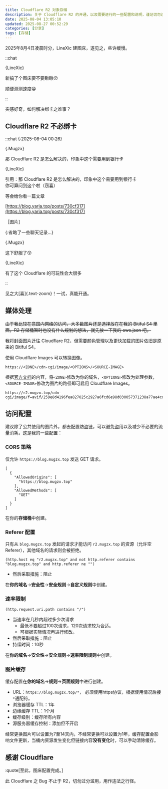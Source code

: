 ```yaml
---
title: Cloudflare R2 对象存储
description: 关于 Cloudflare R2 的开通，以及需要进行的一些配置和说明，谨记切勿过分滥用，用作违法之行径。
date: 2025-08-04 13:05:10
updated: 2025-08-27 00:52:29
categories: [分享]
tags: [存储]
---
```


2025年8月4日凌晨时分，LineXic 建图床，遂见之，些许缓慢。

::chat

{LineXic}

新搞了个图床要不要瞅瞅😗

顺便测测速度😁

::

突感好奇，如何解决绑卡之难事？

## Cloudflare R2 不必绑卡

::chat
{:2025-08-04 00:26}

{.Mugzx}

那 Cloudflare R2 是怎么解决的，印象中这个需要用到银行卡

{LineXic}

引用：那 Cloudflare R2 是怎么解决的，印象中这个需要用到银行卡\
你可算问到这个啦（窃喜）

等会给你看一篇文章

[https://blog.yaria.top/posts/730cf317](https://blog.yaria.top/posts/730cf317)

［图片］

{:省略了一些聊天记录…}

{.Mugzx}

这下舒服了😙

{LineXic}

有了这个 Cloudflare 的可玩性会大很多

::

见之大[喜]{.text-zoom}！一试，真能开通。

## 媒体处理

~~由于我比较在意国内网络的访问，大多数图片还是选择放在在我的 Bitiful S4 里面，R2 存储桶暂时也没有什么规划的想法，就先放一下我的 owo.json 吧。~~

我将封面图片迁往 Cloudflare R2，但需要颜色管理以及更快加载的图片依旧是原来的 Bitiful S4。

使用 Cloudflare Images 可以转换图像。

```
https://<ZONE>/cdn-cgi/image/<OPTIONS>/<SOURCE-IMAGE>
```

根据[官方文档](https://developers.cloudflare.com/images/transform-images/transform-via-url/#options)的内容，将`<ZONE>`修改为你的域名，`<OPTIONS>`修改为处理参数，`<SOURCE-IMAGE>`修改为图片的路径即可启用 Cloudflare Images。

```
https://r2.mugzx.top/cdn-cgi/image/f=avif/259e8d4196fea827025c2927a6fcd6e98d030057371238a77ae4cddebce86477.png
```

## 访问配置

建议除了公共使用的图片外，都去配置防盗链，可以避免盗用以及减少不必要的流量消耗，这是我的一些配置：

### CORS 策略

仅允许 `https://blog.mugzx.top` 发送 GET 请求。

```
[
  {
    "AllowedOrigins": [
      "https://blog.mugzx.top"
    ],
    "AllowedMethods": [
      "GET"
    ]
  }
]
```

在你的**存储桶**中创建。

### Referer 配置

只有从 `blog.mugzx.top` 发起的请求才能访问 `r2.mugzx.top` 的资源（允许空Referer），其他域名的请求则会被拒绝。

```
(http.host eq "r2.mugzx.top" and not http.referer contains "blog.mugzx.top" and http.referer ne "")
```

- 然后采取措施：阻止

在**你的域名**→**安全性**→**安全规则**→**自定义规则**中创建。

### 速率限制

```
(http.request.uri.path contains "/")
```

- 当速率在几秒内超过多少次请求
  - 最低不要超过100次请求，120次请求较为合适。
  - 可根据实际情况再进行修改。
- 然后采取措施：阻止
- 持续时间：10秒

在**你的域名**→**安全性**→**安全规则**→**速率限制规则**中创建。

### 图片缓存

缓存配置在**你的域名**→**规则**→**页面规则**中进行创建。

- URL：`https://blog.mugzx.top/*`​， 必须使用https协议，根据使用情况后接`*`通配符。
- 浏览器缓存 TTL：1年
- 边缘缓存 TTL：1个月
- 缓存级别：缓存所有内容
- 源服务器缓存控制：添加但不开启

经常更换图片可以设置为7至14天内，不经常更换可以设置为1年，缓存配置会影响文件更新，当桶内资源发生变化但链接内容**没有变化**时，可以手动清除缓存。

## 感谢 Cloudflare

:quote[至此，图床配置完成。]

此 Cloudflare 之 Bug 不止于 R2，切勿过分滥用，用作违法之行径。
